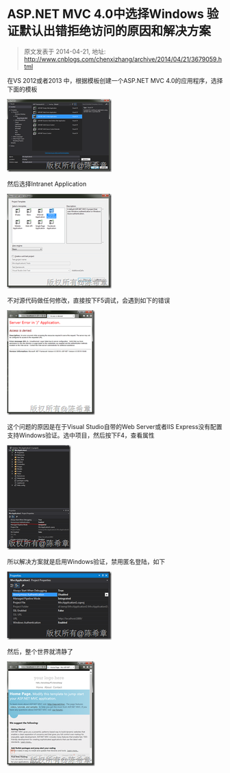# ASP.NET MVC 4.0中选择Windows 验证默认出错拒绝访问的原因和解决方案 
> 原文发表于 2014-04-21, 地址: http://www.cnblogs.com/chenxizhang/archive/2014/04/21/3679059.html 


在VS 2012或者2013 中，根据模板创建一个ASP.NET MVC 4.0的应用程序，选择下面的模板

 [![image](./images/3679059-211921021703258.png "image")](http://images.cnitblog.com/blog/9072/201404/211921010455702.png)

 然后选择Intranet Application

 [![image](./images/3679059-211921042325427.png "image")](http://images.cnitblog.com/blog/9072/201404/211921031543857.png)

 不对源代码做任何修改，直接按下F5调试，会遇到如下的错误

 [![image](./images/3679059-211921064662012.png "image")](http://images.cnitblog.com/blog/9072/201404/211921056078440.png)

 这个问题的原因是在于Visual Studio自带的Web Server或者IIS Express没有配置支持Windows验证。选中项目，然后按下F4，查看属性

 [![image](./images/3679059-211921155457205.png "image")](http://images.cnitblog.com/blog/9072/201404/211921117634594.png)

 所以解决方案就是启用Windows验证，禁用匿名登陆，如下

 [![image](./images/3679059-211921168735232.png "image")](http://images.cnitblog.com/blog/9072/201404/211921161236861.png)

 然后，整个世界就清静了

 [![image](./images/3679059-211921199203702.png "image")](http://images.cnitblog.com/blog/9072/201404/211921185608216.png)

